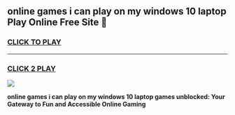 
## online games i can play on my windows 10 laptop Play Online Free Site 👋
<h3>
<a href="https://download.freeplayer.one?title=online_games_i_can_play_on_my_windows_10_laptop&ref=21F">CLICK TO PLAY</a></h3>
<hr>

<h3>
<a href="https://download.freeplayer.one?title=online_games_i_can_play_on_my_windows_10_laptop&ref=21F">CLICK 2 PLAY</a>
  
</h3>

<a href="https://download.freeplayer.one?title=online_games_i_can_play_on_my_windows_10_laptop&ref=21F"><img src="https://cdnb.artstation.com/p/assets/images/images/032/539/853/original/anto-thomas-button-gif.gif"></a>


**online games i can play on my windows 10 laptop games unblocked: Your Gateway to Fun and Accessible Online Gaming**
